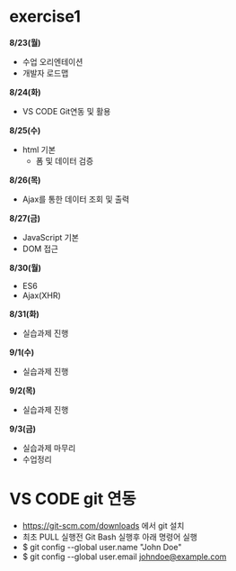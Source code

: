 # exercise1

**8/23(월)**
- 수업 오리엔테이션
- 개발자 로드맵

**8/24(화)**
- VS CODE Git연동 및 활용

**8/25(수)**
- html 기본
  - 폼 및 데이터 검증   

**8/26(목)**
- Ajax를 통한 데이터 조회 및 출력

**8/27(금)**
- JavaScript 기본
- DOM 접근

**8/30(월)**
- ES6
- Ajax(XHR)

**8/31(화)**
- 실습과제 진행

**9/1(수)**
- 실습과제 진행

**9/2(목)**
- 실습과제 진행

**9/3(금)**
- 실습과제 마무리
- 수업정리


# VS CODE git 연동
- https://git-scm.com/downloads 에서 git 설치
- 최초 PULL 실행전 Git Bash 실행후 아래 명령어 실행
- $ git config --global user.name "John Doe"
- $ git config --global user.email johndoe@example.com



